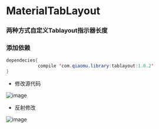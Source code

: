 # MaterialTabLayout
### 两种方式自定义Tablayout指示器长度
### 添加依赖
```java
dependecies{
            compile 'com.qiaomu.library:tablayout:1.0.2'
}
```

- 修改源代码

![image](https://github.com/mrme2014/MaterialTabLayout/raw/master/imgs/3.gif)

- 反射修改

![image](https://github.com/mrme2014/MaterialTabLayout/raw/master/imgs/4.gif)
